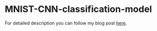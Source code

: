 # MNIST-CNN-classification-model

For detailed description you can follow my blog post [here](https://punndeeplearningblog.com/tutorial/building-first-cnn-model/).
